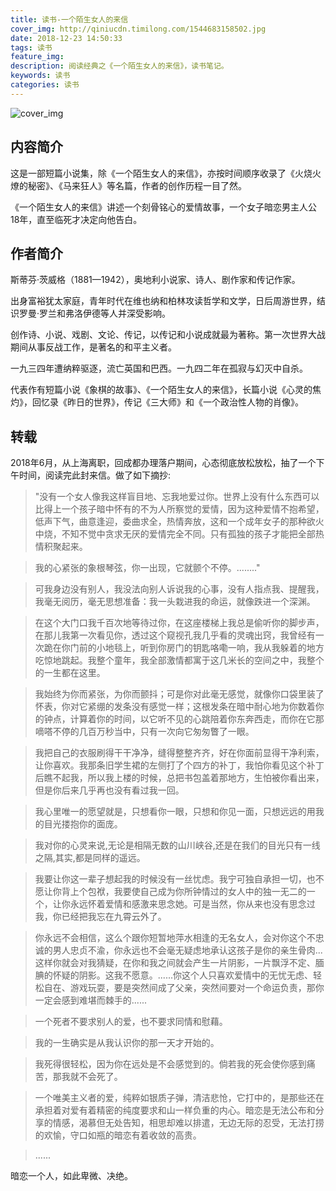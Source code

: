 ```yaml
---
title: 读书-一个陌生女人的来信
cover_img: http://qiniucdn.timilong.com/1544683158502.jpg
date: 2018-12-23 14:50:33
tags: 读书
feature_img:
description: 阅读经典之《一个陌生女人的来信》，读书笔记。
keywords: 读书
categories: 读书
---
```


![cover_img](http://qiniucdn.timilong.com/1544683158502.jpg )

## 内容简介
这是一部短篇小说集，除《一个陌生女人的来信》，亦按时间顺序收录了《火烧火燎的秘密》、《马来狂人》等名篇，作者的创作历程一目了然。

《一个陌生女人的来信》讲述一个刻骨铭心的爱情故事，一个女子暗恋男主人公18年，直至临死才决定向他告白。

## 作者简介

斯蒂芬·茨威格（1881—1942），奥地利小说家、诗人、剧作家和传记作家。

出身富裕犹太家庭，青年时代在维也纳和柏林攻读哲学和文学，日后周游世界，结识罗曼·罗兰和弗洛伊德等人并深受影响。

创作诗、小说、戏剧、文论、传记，以传记和小说成就最为著称。第一次世界大战期间从事反战工作，是著名的和平主义者。

一九三四年遭纳粹驱逐，流亡英国和巴西。一九四二年在孤寂与幻灭中自杀。

代表作有短篇小说《象棋的故事》、《一个陌生女人的来信》，长篇小说《心灵的焦灼》，回忆录《昨日的世界》，传记《三大师》和《一个政治性人物的肖像》。

## 转载

2018年6月，从上海离职，回成都办理落户期间，心态彻底放松放松，抽了一个下午时间，阅读完此封来信。做了如下摘抄:

>  "没有一个女人像我这样盲目地、忘我地爱过你。世界上没有什么东西可以比得上一个孩子暗中怀有的不为人所察觉的爱情，因为这种爱情不抱希望，低声下气，曲意逢迎，委曲求全，热情奔放，这和一个成年女子的那种欲火中烧，不知不觉中贪求无厌的爱情完全不同。只有孤独的孩子才能把全部热情积聚起来。

> 我的心紧张的象根琴弦，你一出现，它就颤个不停。........"

> 可我身边没有别人，我没法向别人诉说我的心事，没有人指点我、提醒我，我毫无阅历，毫无思想准备：我一头栽进我的命运，就像跌进一个深渊。 

>  在这个大门口我千百次地等待过你，在这座楼梯上我总是偷听你的脚步声，在那儿我第一次看见你，透过这个窥视孔我几乎看的灵魂出窍，我曾经有一次跪在你门前的小地毯上，听到你房门的钥匙咯嘞一响，我从我躲着的地方吃惊地跳起。我整个童年，我全部激情都寓于这几米长的空间之中，我整个的一生都在这里。

>  我始终为你而紧张，为你而颤抖；可是你对此毫无感觉，就像你口袋里装了怀表，你对它紧绷的发条没有感觉一样；这根发条在暗中耐心地为你数着你的钟点，计算着你的时间，以它听不见的心跳陪着你东奔西走，而你在它那嘀嗒不停的几百万秒当中，只有一次向它匆匆瞥了一眼。

>  我把自己的衣服刷得干干净净，缝得整整齐齐，好在你面前显得干净利索，让你喜欢。我那条旧学生裙的左侧打了个四方的补丁，我怕你看见这个补丁后瞧不起我，所以我上楼的时候，总把书包盖着那地方，生怕被你看出来，但是你后来几乎再也没有看过我一回。 

>  我心里唯一的愿望就是，只想看你一眼，只想和你见一面，只想远远的用我的目光搂抱你的面庞。

> 我对你的心灵来说,无论是相隔无数的山川峡谷,还是在我们的目光只有一线之隔,其实,都是同样的遥远。

> 我要让你这一辈子想起我的时候没有一丝忧虑。我宁可独自承担一切，也不愿让你背上个包袱，我要使自己成为你所钟情过的女人中的独一无二的一个，让你永远怀着爱情和感激来思念她。可是当然，你从来也没有思念过我，你已经把我忘在九霄云外了。

> 你永远不会相信，这么个跟你短暂地萍水相逢的无名女人，会对你这个不忠诚的男人忠贞不渝，你永远也不会毫无疑虑地承认这孩子是你的亲生骨肉...这样你就会对我猜疑，在你和我之间就会产生一片阴影，一片飘浮不定、腼腆的怀疑的阴影。这我不愿意。......你这个人只喜欢爱情中的无忧无虑、轻松自在、游戏玩耍，要是突然间成了父亲，突然间要对一个命运负责，那你一定会感到难堪而棘手的......

> 一个死者不要求别人的爱，也不要求同情和慰藉。

> 我的一生确实是从我认识你的那一天才开始的。

> 我死得很轻松，因为你在远处是不会感觉到的。倘若我的死会使你感到痛苦，那我就不会死了。

> 一个唯美主义者的爱，纯粹如银质子弹，清洁悲怆，它打中的，是那些还在承担着对爱有着精密的纯度要求和山一样负重的内心。暗恋是无法公布和分享的情感，渴慕但无处告知，相思却难以排遣，无边无际的忍受，无法打捞的欢愉，守口如瓶的暗恋有着收敛的高贵。

> ......

暗恋一个人，如此卑微、决绝。

